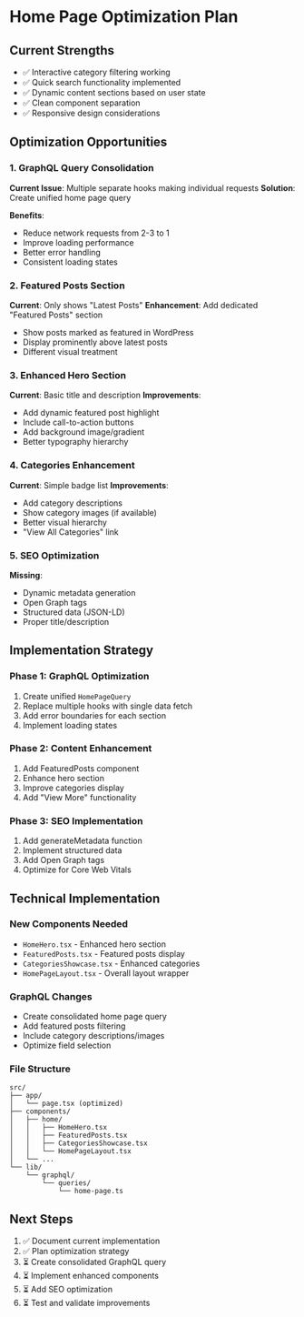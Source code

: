 # Home Page Optimization Plan

## Current Strengths
- ✅ Interactive category filtering working
- ✅ Quick search functionality implemented
- ✅ Dynamic content sections based on user state
- ✅ Clean component separation
- ✅ Responsive design considerations

## Optimization Opportunities

### 1. GraphQL Query Consolidation
**Current Issue**: Multiple separate hooks making individual requests
**Solution**: Create unified home page query

**Benefits**:
- Reduce network requests from 2-3 to 1
- Improve loading performance
- Better error handling
- Consistent loading states

### 2. Featured Posts Section
**Current**: Only shows "Latest Posts"
**Enhancement**: Add dedicated "Featured Posts" section
- Show posts marked as featured in WordPress
- Display prominently above latest posts
- Different visual treatment

### 3. Enhanced Hero Section
**Current**: Basic title and description
**Improvements**:
- Add dynamic featured post highlight
- Include call-to-action buttons
- Add background image/gradient
- Better typography hierarchy

### 4. Categories Enhancement
**Current**: Simple badge list
**Improvements**:
- Add category descriptions
- Show category images (if available)
- Better visual hierarchy
- "View All Categories" link

### 5. SEO Optimization
**Missing**:
- Dynamic metadata generation
- Open Graph tags
- Structured data (JSON-LD)
- Proper title/description

## Implementation Strategy

### Phase 1: GraphQL Optimization
1. Create unified `HomePageQuery`
2. Replace multiple hooks with single data fetch
3. Add error boundaries for each section
4. Implement loading states

### Phase 2: Content Enhancement
1. Add FeaturedPosts component
2. Enhance hero section
3. Improve categories display
4. Add "View More" functionality

### Phase 3: SEO Implementation
1. Add generateMetadata function
2. Implement structured data
3. Add Open Graph tags
4. Optimize for Core Web Vitals

## Technical Implementation

### New Components Needed
- `HomeHero.tsx` - Enhanced hero section
- `FeaturedPosts.tsx` - Featured posts display
- `CategoriesShowcase.tsx` - Enhanced categories
- `HomePageLayout.tsx` - Overall layout wrapper

### GraphQL Changes
- Create consolidated home page query
- Add featured posts filtering
- Include category descriptions/images
- Optimize field selection

### File Structure
```
src/
├── app/
│   └── page.tsx (optimized)
├── components/
│   ├── home/
│   │   ├── HomeHero.tsx
│   │   ├── FeaturedPosts.tsx
│   │   ├── CategoriesShowcase.tsx
│   │   └── HomePageLayout.tsx
│   └── ...
└── lib/
    └── graphql/
        └── queries/
            └── home-page.ts
```

## Next Steps
1. ✅ Document current implementation
2. ✅ Plan optimization strategy
3. ⏳ Create consolidated GraphQL query
4. ⏳ Implement enhanced components
5. ⏳ Add SEO optimization
6. ⏳ Test and validate improvements